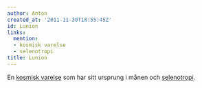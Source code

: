 ```yaml
---
author: Anton
created_at: '2011-11-30T18:55:45Z'
id: Lunion
links:
  mention:
  - kosmisk varelse
  - selenotropi
title: Lunion
---
```


En [kosmisk varelse] som har sitt ursprung i månen och [selenotropi].

  [kosmisk varelse]: kosmisk_varelse
  [selenotropi]: selenotropi
